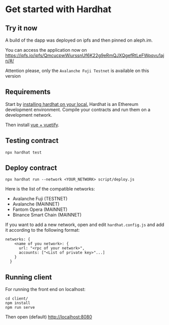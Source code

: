 
# Get started with Hardhat

## Try it now

A build of the dapp was deployed on ipfs and then pinned on aleph.im.

You can access the application now on <a href="https://ipfs.io/ipfs/QmcucpwWiurssnUf6K22g9eRmQJXQgefRtLeFWpqvu1ajn/#/" target="_blank">https://ipfs.io/ipfs/QmcucpwWiurssnUf6K22g9eRmQJXQgefRtLeFWpqvu1ajn/#/</a>

Attention please, only the `Avalanche Fuji Testnet` is available on this version

## Requirements

Start by <a href="https://hardhat.org/tutorial/setting-up-the-environment.html" target="__blank"> installing hardhat on your local.</a>
Hardhat is an Ethereum development environment. Compile your contracts and run them on a development network.

Then install <a href="https://vuetifyjs.com/en/getting-started/installation/" target="__blank">vue + vuetify</a>.

## Testing contract

```
npx hardhat test
```

## Deploy contract

```
npx hardhat run --network <YOUR_NETWORK> script/deploy.js
```

Here is the list of the compatible networks:
- Avalanche Fuji (TESTNET)
- Avalanche (MAINNET)
- Fantom Opera (MAINNET)
- Binance Smart Chain (MAINNET)

If you want to add a new network, open and edit `hardhat.config.js` and add it according to the following format:

```
networks: {
    <name of you network>: {
      url: "<rpc of your network>",
      accounts: ["<List of private key>"...]
    }
  }
```

## Running client

For running the front end on localhost:

```
cd client/
npm install
npm run serve
```

Then open (default) <a href="http://localhost:8080" target="__blank">http://localhost:8080</a>
